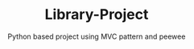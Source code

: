 <h1 align = "center">Library-Project</h1>
<p align = "center">Python based project using MVC pattern and peewee </p>
